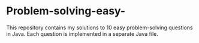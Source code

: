 # Problem-solving-easy-
This repository contains my solutions to 10 easy problem-solving questions in Java. Each question is implemented in a separate Java file.

